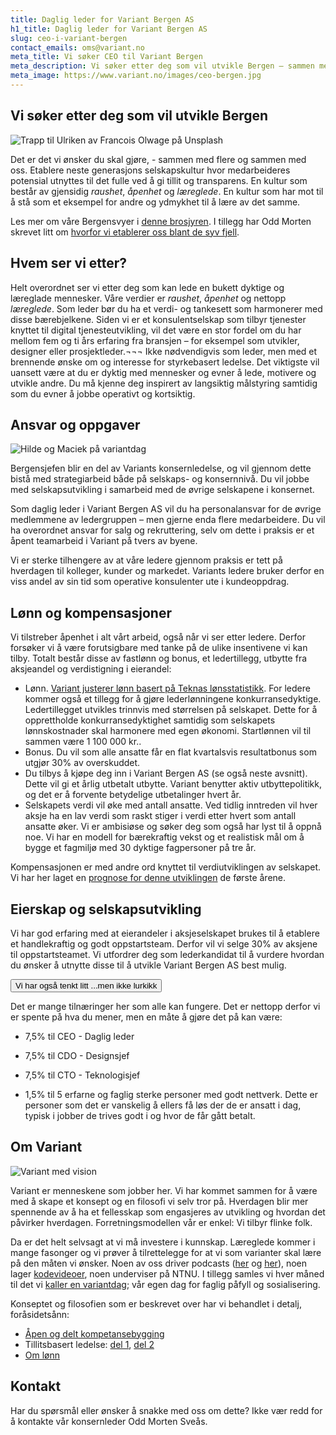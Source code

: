 ```yaml
---
title: Daglig leder for Variant Bergen AS
h1_title: Daglig leder for Variant Bergen AS
slug: ceo-i-variant-bergen
contact_emails: oms@variant.no
meta_title: Vi søker CEO til Variant Bergen
meta_description: Vi søker etter deg som vil utvikle Bergen – sammen med flere og sammen med oss!
meta_image: https://www.variant.no/images/ceo-bergen.jpg
---
```


## Vi søker etter deg som vil utvikle Bergen

![Trapp til Ulriken av Francois Olwage på Unsplash](/images/ulriken-trapp.png)

Det er det vi ønsker du skal gjøre, - sammen med flere og sammen med oss. Etablere neste generasjons selskapskultur hvor medarbeideres potensial utnyttes til det fulle ved å gi tillit og transparens. En kultur som består av gjensidig _raushet_, _åpenhet_ og _læreglede_. En kultur som har mot til å stå som et eksempel for andre og ydmykhet til å lære av det samme.

Les mer om våre Bergensvyer i [denne brosjyren](/bergen/vyer). I tillegg har Odd Morten skrevet litt om [hvorfor vi etablerer oss blant de syv fjell](https://blog.variant.no/hallaisen-bergen-d88c7b976ef4).

## Hvem ser vi etter?

Helt overordnet ser vi etter deg som kan lede en bukett dyktige og læreglade mennesker. Våre verdier er _raushet_, _åpenhet_ og nettopp _læreglede_. Som leder bør du ha et verdi- og tankesett som harmonerer med disse bærebjelkene. Siden vi er et konsulentselskap som tilbyr tjenester knyttet til digital tjenesteutvikling, vil det være en stor fordel om du har mellom fem og ti års erfaring fra bransjen – for eksempel som utvikler, designer eller prosjektleder.¬¬¬ Ikke nødvendigvis som leder, men med et brennende ønske om og interesse for styrkebasert ledelse. Det viktigste vil uansett være at du er dyktig med mennesker og evner å lede, motivere og utvikle andre. Du må kjenne deg inspirert av langsiktig målstyring samtidig som du evner å jobbe operativt og kortsiktig.

## Ansvar og oppgaver

<div class="left blob1"><img alt="Hilde og Maciek på variantdag" src="/images/hilde-maciek.png"/></div>

Bergensjefen blir en del av Variants konsernledelse, og vil gjennom dette bistå med strategiarbeid både på selskaps- og konsernnivå. Du vil jobbe med selskapsutvikling i samarbeid med de øvrige selskapene i konsernet.

Som daglig leder i Variant Bergen AS vil du ha personalansvar for de øvrige medlemmene av ledergruppen – men gjerne enda flere medarbeidere. Du vil ha overordnet ansvar for salg og rekruttering, selv om dette i praksis er et åpent teamarbeid i Variant på tvers av byene.

Vi er sterke tilhengere av at våre ledere gjennom praksis er tett på hverdagen til kolleger, kunder og markedet. Variants ledere bruker derfor en viss andel av sin tid som operative konsulenter ute i kundeoppdrag.

## Lønn og kompensasjoner

Vi tilstreber åpenhet i alt vårt arbeid, også når vi ser etter ledere. Derfor forsøker vi å være forutsigbare med tanke på de ulike insentivene vi kan tilby. Totalt består disse av fastlønn og bonus, et ledertillegg, utbytte fra aksjeandel og verdistigning i eierandel:

- Lønn. [Variant justerer lønn basert på Teknas lønsstatistikk](/kalkulator). For ledere kommer også et tillegg for å gjøre lederlønningene konkurransedyktige. Ledertillegget utvikles trinnvis med størrelsen på selskapet. Dette for å opprettholde konkurransedyktighet samtidig som selskapets lønnskostnader skal harmonere med egen økonomi. Startlønnen vil til sammen være 1 100 000 kr..
- Bonus. Du vil som alle ansatte får en flat kvartalsvis resultatbonus som utgjør 30% av overskuddet.
- Du tilbys å kjøpe deg inn i Variant Bergen AS (se også neste avsnitt). Dette vil gi et årlig utbetalt utbytte. Variant benytter aktiv utbyttepolitikk, og det er å forvente betydelige utbetalinger hvert år.
- Selskapets verdi vil øke med antall ansatte. Ved tidlig inntreden vil hver aksje ha en lav verdi som raskt stiger i verdi etter hvert som antall ansatte øker. Vi er ambisiøse og søker deg som også har lyst til å oppnå noe. Vi har en modell for bærekraftig vekst og et realistisk mål om å bygge et fagmiljø med 30 dyktige fagpersoner på tre år.

Kompensasjonen er med andre ord knyttet til verdiutviklingen av selskapet. Vi har her laget en [prognose for denne utviklingen](/bergen/verdiutvikling) de første årene.

## Eierskap og selskapsutvikling

Vi har god erfaring med at eierandeler i aksjeselskapet brukes til å etablere et handlekraftig og godt oppstartsteam. Derfor vil vi selge 30% av aksjene til oppstartsteamet. Vi utfordrer deg som lederkandidat til å vurdere hvordan du ønsker å utnytte disse til å utvikle Variant Bergen AS best mulig.

<flip-card variant="click" class="flipCard">
  <button class="flipCard__details" slot="front" type="button" aria-label="Les våre tanker rundt utnytting av aksjer">Vi har også tenkt litt ...men ikke lurkikk</button>
  <div class="flipCard__details" slot="back">
  
  <div>

Det er mange tilnæringer her som alle kan fungere. Det er nettopp derfor vi er spente på hva du mener, men en måte å gjøre det på kan være:

- 7,5% til CEO - Daglig leder
- 7,5% til CDO - Designsjef
- 7,5% til CTO - Teknologisjef
- 1,5% til 5 erfarne og faglig sterke personer med godt nettverk. Dette er personer som det er vanskelig å ellers få løs der de er ansatt i dag, typisk i jobber de trives godt i og hvor de får gått betalt.

    </div>

    </div>
  </flip-card>

## Om Variant

![Variant med vision](/images/flaske.png)

Variant er menneskene som jobber her. Vi har kommet sammen for å være med å skape et konsept og en filosofi vi selv tror på. Hverdagen blir mer spennende av å ha et fellesskap som engasjeres av utvikling og hvordan det påvirker hverdagen. Forretningsmodellen vår er enkel: Vi tilbyr flinke folk.

Da er det helt selvsagt at vi må investere i kunnskap. Læreglede kommer i mange fasonger og vi prøver å tilrettelegge for at vi som varianter skal lære på den måten vi ønsker. Noen av oss driver podcasts ([her](http://bartjs.io/tag/podcast-episode/) og [her](https://kortslutning.fun/)), noen lager [kodevideoer](https://youtube.com/kodesnutt), noen underviser på NTNU. I tillegg samles vi hver måned til det vi [kaller en variantdag](https://blog.variant.no/tagged/variantdag); vår egen dag for faglig påfyll og sosialisering.

Konseptet og filosofien som er beskrevet over har vi behandlet i detalj, foråsidetsånn:

- [Åpen og delt kompetansebygging](https://blog.variant.no/aapen-og-delt-kompetansebygging-c229771eee93)
- Tillitsbasert ledelse: [del 1](https://blog.variant.no/tillitsbasert-ledelse-del-1-hva-og-hvorfor-86f6aa485cf9), [del 2](https://blog.variant.no/tillitsbasert-ledelse-del-2-sette-retning-449452fcc6a6)
- [Om lønn](https://blog.variant.no/bonusutbetaling-og-l%C3%B8nnsjusteringer-c6d340f0a6d)

## Kontakt

Har du spørsmål eller ønsker å snakke med oss om dette? Ikke vær redd for å kontakte vår konsernleder Odd Morten Sveås.
